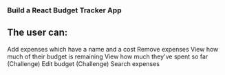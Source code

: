 ### Build a React Budget Tracker App

## The user can:
Add expenses which have a name and a cost
Remove expenses
View how much of their budget is remaining
View how much they've spent so far
(Challenge) Edit budget
(Challenge) Search expenses